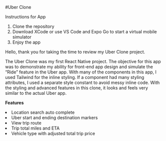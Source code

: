 #Uber Clone

Instructions for App
1.	Clone the repository
2.	Download XCode or use VS Code and Expo Go to start a virtual mobile simulator
3.	Enjoy the app

Hello, thank you for taking the time to review my Uber Clone project.

The Uber Clone was my first React Native project. The objective for this app was to demonstrate my ability for front-end app design and simulate the “Ride” feature in the Uber app. With many of the components in this app, I used Tailwind for the inline styling. If a component had many styling attributes, I used a separate style constant to avoid messy inline code. With the styling and advanced features in this clone, it looks and feels very similar to the actual Uber app.

<b>Features</b>
<li>Location search auto complete</li>
<li>Uber start and ending destination markers</li>
<li>View trip route</li>
<li>Trip total miles and ETA</li>
<li>Vehicle type with adjusted total trip price</li>
